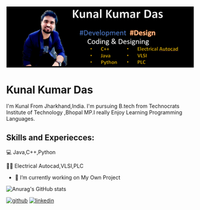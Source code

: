 ![Development and Design](https://github.com/Kunal-Kumar-Das191049/Kunal-Kumar-Das191049/blob/main/Screenshot%20(2917).png)

# Kunal Kumar Das
I'm Kunal From Jharkhand,India. I'm pursuing B.tech from Technocrats Institute of Technology ,Bhopal MP.I really Enjoy Learning Programming Languages.

## Skills and Experiecces: 
💻   Java,C++,Python

🔌💡  Electrical Autocad,VLSI,PLC

- 🔭 I’m currently working on My Own Project 

![Anurag's GitHub stats](https://github-readme-stats.vercel.app/api?username=Kunal-Kumar-Das191049&hide=contribs,prs)


[<img src='https://cdn.jsdelivr.net/npm/simple-icons@3.0.1/icons/github.svg' alt='github' height='40'>](https://github.com/Kunal-Kumar-Das191049)  [<img src='https://cdn.jsdelivr.net/npm/simple-icons@3.0.1/icons/linkedin.svg' alt='linkedin' height='40'>](https://www.linkedin.com/in/kunal-kumar-das-6384b81b1/)  







